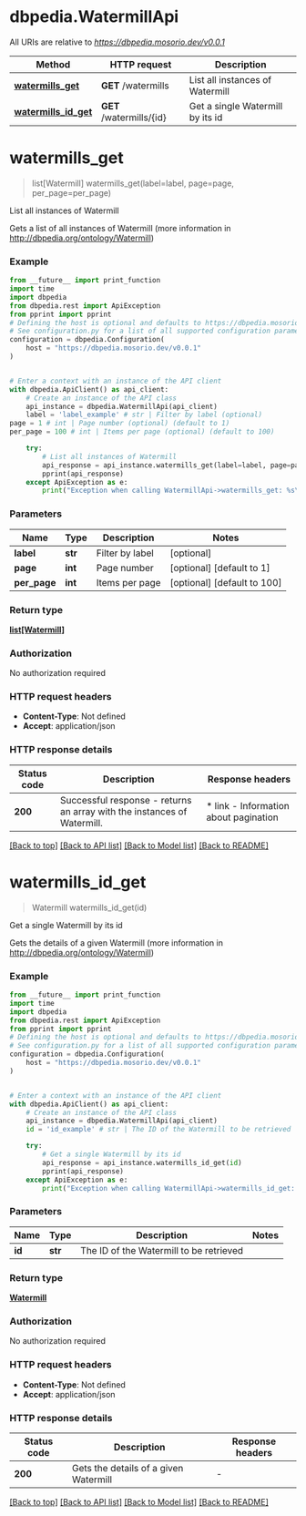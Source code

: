 # dbpedia.WatermillApi

All URIs are relative to *https://dbpedia.mosorio.dev/v0.0.1*

Method | HTTP request | Description
------------- | ------------- | -------------
[**watermills_get**](WatermillApi.md#watermills_get) | **GET** /watermills | List all instances of Watermill
[**watermills_id_get**](WatermillApi.md#watermills_id_get) | **GET** /watermills/{id} | Get a single Watermill by its id


# **watermills_get**
> list[Watermill] watermills_get(label=label, page=page, per_page=per_page)

List all instances of Watermill

Gets a list of all instances of Watermill (more information in http://dbpedia.org/ontology/Watermill)

### Example

```python
from __future__ import print_function
import time
import dbpedia
from dbpedia.rest import ApiException
from pprint import pprint
# Defining the host is optional and defaults to https://dbpedia.mosorio.dev/v0.0.1
# See configuration.py for a list of all supported configuration parameters.
configuration = dbpedia.Configuration(
    host = "https://dbpedia.mosorio.dev/v0.0.1"
)


# Enter a context with an instance of the API client
with dbpedia.ApiClient() as api_client:
    # Create an instance of the API class
    api_instance = dbpedia.WatermillApi(api_client)
    label = 'label_example' # str | Filter by label (optional)
page = 1 # int | Page number (optional) (default to 1)
per_page = 100 # int | Items per page (optional) (default to 100)

    try:
        # List all instances of Watermill
        api_response = api_instance.watermills_get(label=label, page=page, per_page=per_page)
        pprint(api_response)
    except ApiException as e:
        print("Exception when calling WatermillApi->watermills_get: %s\n" % e)
```

### Parameters

Name | Type | Description  | Notes
------------- | ------------- | ------------- | -------------
 **label** | **str**| Filter by label | [optional] 
 **page** | **int**| Page number | [optional] [default to 1]
 **per_page** | **int**| Items per page | [optional] [default to 100]

### Return type

[**list[Watermill]**](Watermill.md)

### Authorization

No authorization required

### HTTP request headers

 - **Content-Type**: Not defined
 - **Accept**: application/json

### HTTP response details
| Status code | Description | Response headers |
|-------------|-------------|------------------|
**200** | Successful response - returns an array with the instances of Watermill. |  * link - Information about pagination <br>  |

[[Back to top]](#) [[Back to API list]](../README.md#documentation-for-api-endpoints) [[Back to Model list]](../README.md#documentation-for-models) [[Back to README]](../README.md)

# **watermills_id_get**
> Watermill watermills_id_get(id)

Get a single Watermill by its id

Gets the details of a given Watermill (more information in http://dbpedia.org/ontology/Watermill)

### Example

```python
from __future__ import print_function
import time
import dbpedia
from dbpedia.rest import ApiException
from pprint import pprint
# Defining the host is optional and defaults to https://dbpedia.mosorio.dev/v0.0.1
# See configuration.py for a list of all supported configuration parameters.
configuration = dbpedia.Configuration(
    host = "https://dbpedia.mosorio.dev/v0.0.1"
)


# Enter a context with an instance of the API client
with dbpedia.ApiClient() as api_client:
    # Create an instance of the API class
    api_instance = dbpedia.WatermillApi(api_client)
    id = 'id_example' # str | The ID of the Watermill to be retrieved

    try:
        # Get a single Watermill by its id
        api_response = api_instance.watermills_id_get(id)
        pprint(api_response)
    except ApiException as e:
        print("Exception when calling WatermillApi->watermills_id_get: %s\n" % e)
```

### Parameters

Name | Type | Description  | Notes
------------- | ------------- | ------------- | -------------
 **id** | **str**| The ID of the Watermill to be retrieved | 

### Return type

[**Watermill**](Watermill.md)

### Authorization

No authorization required

### HTTP request headers

 - **Content-Type**: Not defined
 - **Accept**: application/json

### HTTP response details
| Status code | Description | Response headers |
|-------------|-------------|------------------|
**200** | Gets the details of a given Watermill |  -  |

[[Back to top]](#) [[Back to API list]](../README.md#documentation-for-api-endpoints) [[Back to Model list]](../README.md#documentation-for-models) [[Back to README]](../README.md)

